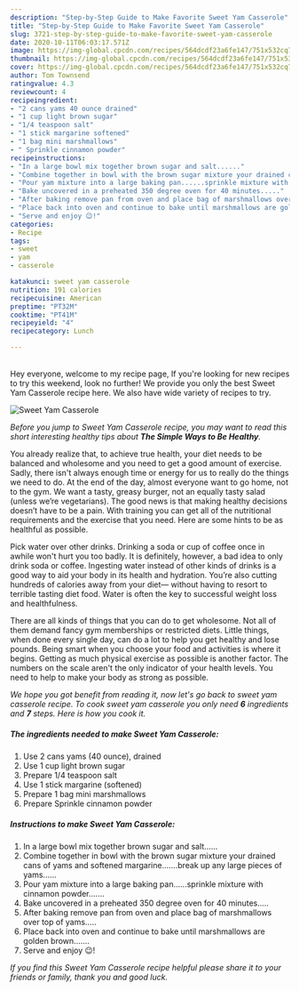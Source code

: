 ```yaml
---
description: "Step-by-Step Guide to Make Favorite Sweet Yam Casserole"
title: "Step-by-Step Guide to Make Favorite Sweet Yam Casserole"
slug: 3721-step-by-step-guide-to-make-favorite-sweet-yam-casserole
date: 2020-10-11T06:03:17.571Z
image: https://img-global.cpcdn.com/recipes/564dcdf23a6fe147/751x532cq70/sweet-yam-casserole-recipe-main-photo.jpg
thumbnail: https://img-global.cpcdn.com/recipes/564dcdf23a6fe147/751x532cq70/sweet-yam-casserole-recipe-main-photo.jpg
cover: https://img-global.cpcdn.com/recipes/564dcdf23a6fe147/751x532cq70/sweet-yam-casserole-recipe-main-photo.jpg
author: Tom Townsend
ratingvalue: 4.3
reviewcount: 4
recipeingredient:
- "2 cans yams 40 ounce drained"
- "1 cup light brown sugar"
- "1/4 teaspoon salt"
- "1 stick margarine softened"
- "1 bag mini marshmallows"
- " Sprinkle cinnamon powder"
recipeinstructions:
- "In a large bowl mix together brown sugar and salt......"
- "Combine together in bowl with the brown sugar mixture your drained cans of yams and softened margarine.......break up any large pieces of yams......"
- "Pour yam mixture into a large baking pan......sprinkle mixture with cinnamon powder......."
- "Bake uncovered in a preheated 350 degree oven for 40 minutes....."
- "After baking remove pan from oven and place bag of marshmallows over top of yams....."
- "Place back into oven and continue to bake until marshmallows are golden brown......."
- "Serve and enjoy 😉!"
categories:
- Recipe
tags:
- sweet
- yam
- casserole

katakunci: sweet yam casserole 
nutrition: 191 calories
recipecuisine: American
preptime: "PT32M"
cooktime: "PT41M"
recipeyield: "4"
recipecategory: Lunch

---
```

<br>
Hey everyone, welcome to my recipe page, If you're looking for new recipes to try this weekend, look no further! We provide you only the best Sweet Yam Casserole recipe here. We also have wide variety of recipes to try.
<br>


![Sweet Yam Casserole](https://img-global.cpcdn.com/recipes/564dcdf23a6fe147/751x532cq70/sweet-yam-casserole-recipe-main-photo.jpg)

<i>Before you jump to Sweet Yam Casserole recipe, you may want to read this short interesting healthy tips about <strong>The Simple Ways to Be Healthy</strong>.</i>

You already realize that, to achieve true health, your diet needs to be balanced and wholesome and you need to get a good amount of exercise. Sadly, there isn't always enough time or energy for us to really do the things we need to do. At the end of the day, almost everyone want to go home, not to the gym. We want a tasty, greasy burger, not an equally tasty salad (unless we’re vegetarians). The good news is that making healthy decisions doesn’t have to be a pain. With training you can get all of the nutritional requirements and the exercise that you need. Here are some hints to be as healthful as possible.

Pick water over other drinks. Drinking a soda or cup of coffee once in awhile won't hurt you too badly. It is definitely, however, a bad idea to only drink soda or coffee. Ingesting water instead of other kinds of drinks is a good way to aid your body in its health and hydration. You’re also cutting hundreds of calories away from your diet— without having to resort to terrible tasting diet food. Water is often the key to successful weight loss and healthfulness.

There are all kinds of things that you can do to get wholesome. Not all of them demand fancy gym memberships or restricted diets. Little things, when done every single day, can do a lot to help you get healthy and lose pounds. Being smart when you choose your food and activities is where it begins. Getting as much physical exercise as possible is another factor. The numbers on the scale aren't the only indicator of your health levels. You need to help to make your body as strong as possible. 


<i>We hope you got benefit from reading it, now let's go back to sweet yam casserole recipe. To cook sweet yam casserole you only need <strong>6</strong> ingredients and <strong>7</strong> steps. Here is how you cook it.
</i>

##### The ingredients needed to make Sweet Yam Casserole:

1. Use 2 cans yams (40 ounce), drained
1. Use 1 cup light brown sugar
1. Prepare 1/4 teaspoon salt
1. Use 1 stick margarine (softened)
1. Prepare 1 bag mini marshmallows
1. Prepare  Sprinkle cinnamon powder


##### Instructions to make Sweet Yam Casserole:

1. In a large bowl mix together brown sugar and salt......
1. Combine together in bowl with the brown sugar mixture your drained cans of yams and softened margarine.......break up any large pieces of yams......
1. Pour yam mixture into a large baking pan......sprinkle mixture with cinnamon powder.......
1. Bake uncovered in a preheated 350 degree oven for 40 minutes.....
1. After baking remove pan from oven and place bag of marshmallows over top of yams.....
1. Place back into oven and continue to bake until marshmallows are golden brown.......
1. Serve and enjoy 😉!


<i>If you find this Sweet Yam Casserole recipe helpful please share it to your friends or family, thank you and good luck.</i>

